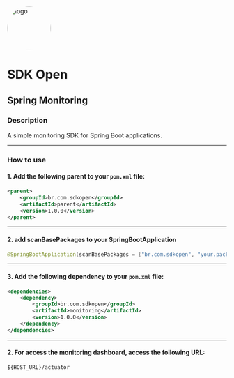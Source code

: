 <img src="https://github.com/user-attachments/assets/801ecb0c-455c-41a8-bb52-15d4318f2e78" alt="logo" width="100" style="border-radius: 50%;" />

# SDK Open
## Spring Monitoring

### Description
A simple monitoring SDK for Spring Boot applications.

___
### How to use
#### 1. Add the following parent to your `pom.xml` file:

```xml
<parent>
    <groupId>br.com.sdkopen</groupId>
    <artifactId>parent</artifactId>
    <version>1.0.0</version>
</parent>
```
___

#### 2. add scanBasePackages to your SpringBootApplication
```java
@SpringBootApplication(scanBasePackages = {"br.com.sdkopen", "your.package.name.here"})
```

___

#### 3. Add the following dependency to your `pom.xml` file:

```xml
<dependencies>
    <dependency>
        <groupId>br.com.sdkopen</groupId>
        <artifactId>monitoring</artifactId>
        <version>1.0.0</version>
    </dependency>
</dependencies>
```
___

#### 2. For access the monitoring dashboard, access the following URL:
```
${HOST_URL}/actuator
```